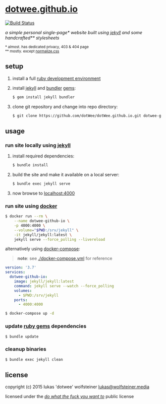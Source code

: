 # [dotwee.github.io](https://dotwee.github.io/)

[![Build Status](https://travis-ci.org/dotWee/dotWee.github.io.svg?branch=travis)](https://travis-ci.org/dotWee/dotWee.github.io)

_a simple personal single-page* website built using [jekyll](https://jekyllrb.com/) and some handcrafted** stylesheets_

<sub>* almost. has dedicated privacy, 403 & 404 page</sub>
</br>
<sub>** mostly. except <a href="http://necolas.github.io/normalize.css/">normalize.css</a></sub>

## setup

1. install a full [ruby development environment](https://jekyllrb.com/docs/installation/)
2. install [jekyll](https://jekyllrb.com/) and [bundler](https://jekyllrb.com/docs/ruby-101/#bundler) [gems](https://jekyllrb.com/docs/ruby-101/#gems):

    ```bash
    $ gem install jekyll bundler
    ```

3. clone git repository and change into repo directory:

    ```bash
    $ git clone https://github.com/dotWee/dotWee.github.io.git dotwee-github-io && cd dotwee-github-io
    ```

## usage

### run site locally using [jekyll](https://jekyllrb.com/)

1. install required dependencies:

    ```bash
    $ bundle install
    ```

2. build the site and make it available on a local server:

    ```bash
    $ bundle exec jekyll serve
    ```

3. now browse to [localhost:4000](http://localhost:4000)

### run site using [docker](https://www.docker.com/)

```bash
$ docker run --rm \
    --name dotwee-github-io \
    -p 4000:4000 \
    --volume="$PWD:/srv/jekyll" \
    -it jekyll/jekyll:latest \
    jekyll serve --force_polling --livereload
```

alternatively using [docker-compose](https://docs.docker.com/compose):

> **note**: see [./docker-compose.yml](./docker-compose.yml) for reference

```yaml
version: '3.7'
services:
  dotwee-github-io:
    image: jekyll/jekyll:latest
    command: jekyll serve --watch --force_polling
    volumes:
      - $PWD:/srv/jekyll
    ports:
      - 4000:4000
```

```bash
$ docker-compose up -d
```

### update [ruby gems](https://rubygems.org/) dependencies

```bash
$ bundle update
```

### cleanup binaries

```bash
$ bundle exec jekyll clean
```

## license

copyright (c) 2015 lukas 'dotwee' wolfsteiner <lukas@wolfsteiner.media>

licensed under the [_do what the fuck you want to_](/LICENSE) public license
